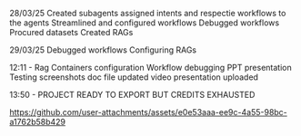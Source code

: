 28/03/25
Created subagents
assigned intents and respectie workflows to the agents
Streamlined and configured workflows
Debugged workflows
Procured datasets
Created RAGs

29/03/25
Debugged workflows
Configuring RAGs

12:11 - 
Rag Containers configuration
Workflow debugging
PPT presentation
Testing
screenshots doc file updated
video presentation uploaded

13:50 - PROJECT READY TO EXPORT BUT CREDITS EXHAUSTED


https://github.com/user-attachments/assets/e0e53aaa-ee9c-4a55-98bc-a1762b58b429

